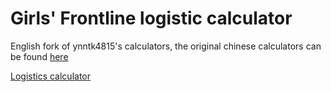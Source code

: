 # Girls' Frontline logistic calculator
English fork of ynntk4815's calculators, the original chinese calculators can be found [here](https://ynntk4815.github.io/gf/)

[Logistics calculator](https://KSVKovrov.github.io/gf/main.html)
